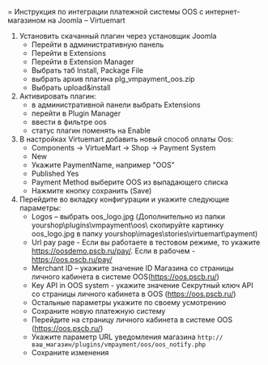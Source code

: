 ﻿= Инструкция по интеграции платежной системы OOS с интернет-магазином на Joomla – Virtuemart

1. Установить скачанный плагин через установщик Joomla
	* Перейти в административную панель
	* Перейти в Extensions
	* Перейти в Extension Manager
	* Выбрать таб Install, Package File
	* выбрать архив плагина plg_vmpayment_oos.zip
	* Выбрать upload&install
2. Активировать плагин:
	* в административной панели выбрать Extensions
	* перейти в Plugin Manager
	* ввести в фильтре oos
	* статус плагин поменять на Enable
3. В настройках Virtuemart добавить новый способ оплаты Oos:
	* Components -> VirtueMart -> Shop -> Payment System
	* New
	* Укажите PaymentName, например "OOS"
	* Published Yes
	* Payment Method выберите OOS из выпадающего списка
	* Нажмите кнопку сохранить (Save)
4. Перейдите во вкладку конфигурации и укажите следующие параметры:
	* Logos – выбрать oos_logo.jpg (Дополнительно из папки yourshop\plugins\vmpayment\oos\ скопируйте картинку oos_logo.jpg в папку yourshop\images\stories\virtuemart\payment\)
	* Url pay page - Если вы работаете в тестовом режиме, то укажите https://oosdemo.pscb.ru/pay/. Если в рабочем - https://oos.pscb.ru/pay/ 
	* Merchant ID – укажите значение ID Магазина со страницы личного кабинета в системе OOS(https://oos.pscb.ru/)
	* Key API in OOS system - укажите значение Секрутный ключ API со страницы личного кабинета в OOS (https://oos.pscb.ru/)
	* Остальные параметры укажите по своему усмотрению
	* Сохраните новую платежную систему
	* Перейдите на страницу личного кабинета в системе OOS (https://oos.pscb.ru/)
	* Укажите параметр URL уведомления магазина `http://ваш_магазин/plugins/vmpayment/oos/oos_notify.php`
	* Сохраните изменения
